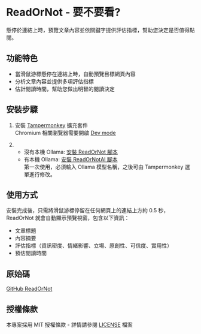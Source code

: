 # ReadOrNot - 要不要看?

懸停於連結上時，預覽文章內容並依關鍵字提供評估指標，幫助您決定是否值得點閱。

## 功能特色

- 當滑鼠游標懸停在連結上時，自動預覽目標網頁內容
- 分析文章內容並提供多項評估指標
- 估計閱讀時間，幫助您做出明智的閱讀決定

## 安裝步驟

1. 安裝 [Tampermonkey](https://www.tampermonkey.net/) 擴充套件<br>
   Chromium 相關瀏覽器需要開啟 [Dev mode](https://www.tampermonkey.net/faq.php#Q209)

2. 
   - 沒有本機 Ollama: [安裝 ReadOrNot 腳本](https://github.com/ChrisTorng/ReadOrNot/raw/refs/heads/main/ReadOrNotAI.user.js)
   - 有本機 Ollama: [安裝 ReadOrNotAI 腳本](https://github.com/ChrisTorng/ReadOrNot/raw/refs/heads/main/ReadOrNotAI.user.js)<br>
     第一次使用，必須輸入 Ollama 模型名稱，之後可由 Tampermonkey 選單進行修改。

## 使用方式

安裝完成後，只需將滑鼠游標停留在任何網頁上的連結上方約 0.5 秒，ReadOrNot 就會自動顯示預覽視窗，包含以下資訊：

- 文章標題
- 內容摘要
- 評估指標（資訊密度、情緒影響、立場、原創性、可信度、實用性）
- 預估閱讀時間

## 原始碼

[GitHub ReadOrNot](https://github.com/ChrisTorng/ReadOrNot)

## 授權條款

本專案採用 MIT 授權條款 - 詳情請參閱 [LICENSE](LICENSE) 檔案